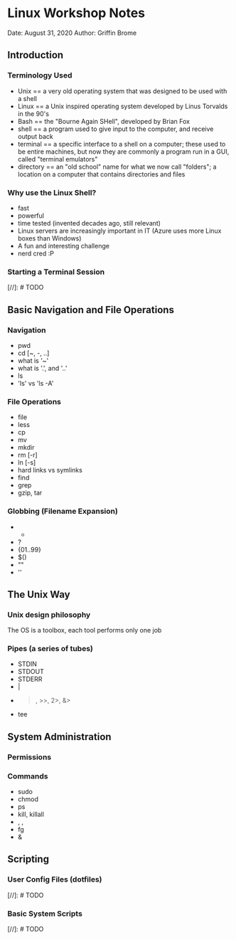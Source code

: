 # Linux Workshop Notes

Date: August 31, 2020
Author: Griffin Brome

## Introduction

### Terminology Used

- Unix == a very old operating system that was designed to be used with a shell
- Linux == a Unix inspired operating system developed by Linus Torvalds in the 90's
- Bash == the "Bourne Again SHell", developed by Brian Fox
- shell == a program used to give input to the computer, and receive output back
- terminal == a specific interface to a shell on a computer; these used to be entire machines, but now they are commonly a program run in a GUI, called "terminal emulators"
- directory == an "old school" name for what we now call "folders"; a location on a computer that contains directories and files

### Why use the Linux Shell?

- fast 
- powerful
- time tested (invented decades ago, still relevant)
- Linux servers are increasingly important in IT (Azure uses more Linux boxes than Windows)
- A fun and interesting challenge
- nerd cred :P

### Starting a Terminal Session

[//]: # TODO

## Basic Navigation and File Operations

### Navigation

- pwd
- cd [~, -, ..]
- what is '~'
- what is '.', and '..'
- ls 
- 'ls' vs 'ls -A'

### File Operations

- file 
- less
- cp
- mv
- mkdir
- rm [-r]
- ln [-s]
- hard links vs symlinks
- find
- grep
- gzip, tar

### Globbing (Filename Expansion)

- *
- ?
- {01..99}
- $()
- ""
- ''

## The Unix Way

### Unix design philosophy

The OS is a toolbox, each tool performs only one job

### Pipes (a series of tubes)

- STDIN
- STDOUT
- STDERR
- |
- >, >>, 2>, &>
- tee

## System Administration

### Permissions

### Commands

- sudo
- chmod
- ps
- kill, killall
- <C-c>, <C-d>, <C-z>
- fg
- <command> &

## Scripting

### User Config Files (dotfiles)

[//]: # TODO

### Basic System Scripts

[//]: # TODO

